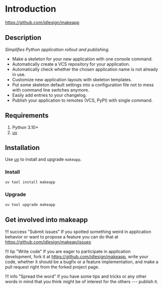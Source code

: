 # Introduction

<https://github.com/idlesign/makeapp>

## Description

*Simplifies Python application rollout and publishing.*

* Make a skeleton for your new application with one console command.
* Automatically create a VCS repository for your application.
* Automatically check whether the chosen application name is not already in use.
* Customize new application layouts with skeleton templates.
* Put some skeleton default settings into a configuration file not to mess with command line switches anymore.
* Easily add entries to your changelog.
* Publish your application to remotes (VCS, PyPI) with single command.


## Requirements

1. Python 3.10+
2. [uv](https://docs.astral.sh/uv/getting-started/installation/)


## Installation

Use [uv](https://docs.astral.sh/uv/getting-started/installation/) to install and upgrade `makeapp`.

### Install

```bash
uv tool install makeapp
```

### Upgrade

```bash
uv tool upgrade makeapp
```

## Get involved into makeapp

!!! success "Submit issues"
    If you spotted something weird in application behavior or want to propose a feature you can do 
    that at <https://github.com/idlesign/makeap/issues>

!!! tip "Write code"
    If you are eager to participate in application development, 
    fork it at <https://github.com/idlesign/makeapp>, write 
    your code, whether it should be a bugfix or a feature implementation,
    and make a pull request right from the forked project page.

!!! info "Spread the word"
    If you have some tips and tricks or any other words in mind that 
    you think might be of interest for the others --- publish it.
